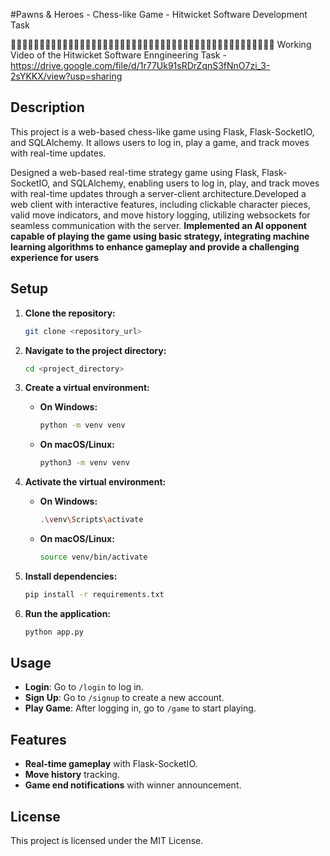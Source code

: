 

#Pawns & Heroes - Chess-like Game - Hitwicket Software Development Task

🔴🔴🔴🔴🔴🔴🔴🔴🔴🔴🔴🔴🔴🔴🔴🔴🔴🔴🔴🔴🔴🔴🔴🔴🔴🔴🔴🔴🔴🔴🔴🔴🔴🔴🔴🔴🔴🔴🔴🔴🔴🔴🔴🔴🔴🔴
Working Video of the Hitwicket Software Enngineering Task - https://drive.google.com/file/d/1r77Uk91sRDrZqnS3fNnO7zi_3-2sYKKX/view?usp=sharing

## Description
This project is a web-based chess-like game using Flask, Flask-SocketIO, and SQLAlchemy. It allows users to log in, play a game, and track moves with real-time updates.

Designed a web-based real-time strategy game using Flask, Flask-SocketIO, and SQLAlchemy, enabling users to log in, play, and
track moves with real-time updates through a server-client architecture.Developed a web client with interactive features, including clickable character pieces, valid move indicators, and move history logging, utilizing websockets for seamless communication with the server. **Implemented an AI opponent capable of playing the game using basic strategy, integrating machine learning algorithms to enhance gameplay and provide a challenging experience for users**

## Setup

1. **Clone the repository:**
    ```bash
    git clone <repository_url>
    ```

2. **Navigate to the project directory:**
    ```bash
    cd <project_directory>
    ```

3. **Create a virtual environment:**
    * **On Windows:**
      ```bash
      python -m venv venv
      ```
    * **On macOS/Linux:**
      ```bash
      python3 -m venv venv
      ```

4. **Activate the virtual environment:**
    * **On Windows:**
      ```bash
      .\venv\Scripts\activate
      ```
    * **On macOS/Linux:**
      ```bash
      source venv/bin/activate
      ```

5. **Install dependencies:**
    ```bash
    pip install -r requirements.txt
    ```

6. **Run the application:**
    ```bash
    python app.py
    ```

## Usage

* **Login**: Go to `/login` to log in.
* **Sign Up**: Go to `/signup` to create a new account.
* **Play Game**: After logging in, go to `/game` to start playing.

## Features

* **Real-time gameplay** with Flask-SocketIO.
* **Move history** tracking.
* **Game end notifications** with winner announcement.

## License
This project is licensed under the MIT License.
